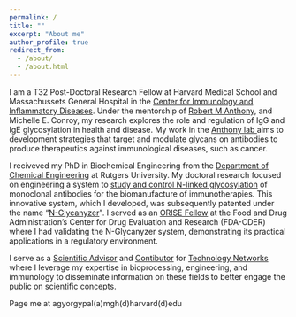 ```yaml
---
permalink: /
title: ""
excerpt: "About me"
author_profile: true
redirect_from: 
  - /about/
  - /about.html
---
```

I am a T32 Post-Doctoral Research Fellow at Harvard Medical School and Massachussets General Hospital in the [Center for Immunology and Inflammatory Diseases](https://www.massgeneral.org/medicine/ciid). Under the mentorship of [Robert M Anthony](https://scholar.google.com/citations?user=3xN1qSIAAAAJ&hl=en&oi=ao), and Michelle E. Conroy, my research explores the role and regulation of IgG and IgE glycosylation in health and disease. My work in the [Anthony lab ](https://rmanthonylab.mgh.harvard.edu/) aims to development strategies that target and modulate glycans on antibodies to produce therapeutics against immunological diseases, such as cancer.

I reciveved my PhD in Biochemical Engineering from the [Department of Chemical Engineering](https://cbe.rutgers.edu/) at Rutgers University. My doctoral research focused on engineering a system to [study and control N-linked glycosylation](https://rucore.libraries.rutgers.edu/rutgers-lib/70295/) of monoclonal antibodies for the biomanufacture of immunotherapies. This innovative system, which I developed, was subsequently patented under the name “[N-Glycanyzer](https://patents.google.com/patent/US20240110925A1/en)". I served as an [ORISE Fellow](https://orise.orau.gov/FDA/index.html) at the Food and Drug Administration’s Center for Drug Evaluation and Research (FDA-CDER) where I had validating the N-Glycanyzer system, demonstrating its practical applications in a regulatory environment.

I serve as a [Scientific Advisor](https://www.technologynetworks.com/tn/scientific-advisory-board) and [Contibutor](https://www.technologynetworks.com/tn/editor/aron-gyorgypal-phd) for [Technology Networks](https://www.technologynetworks.com/) where I leverage my expertise in bioprocessing, engineering, and immunology to disseminate information on these fields to better engage the public on scientific concepts. 

Page me at agyorgypal(a)mgh(d)harvard(d)edu
